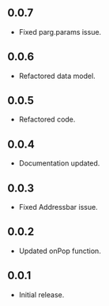 ## 0.0.7

* Fixed parg.params issue.

## 0.0.6

* Refactored data model.

## 0.0.5

* Refactored code.

## 0.0.4

* Documentation updated.

## 0.0.3

* Fixed Addressbar issue.

## 0.0.2

* Updated onPop function.

## 0.0.1

* Initial release.
